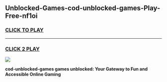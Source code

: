 
## Unblocked-Games-cod-unblocked-games-Play-Free-nf1oi
<h3>
<a href="https://premium76.site?title=cod-unblocked-games&ref=10A">CLICK TO PLAY</a></h3>
<hr>

<h3>
<a href="https://premium76.site?title=cod-unblocked-games&ref=10A">CLICK 2 PLAY</a>
  
</h3>

<a href="https://premium76.site?title=cod-unblocked-games&ref=10A"><img src="https://clearcache.store/games.png"></a>


**cod-unblocked-games games unblocked: Your Gateway to Fun and Accessible Online Gaming**
